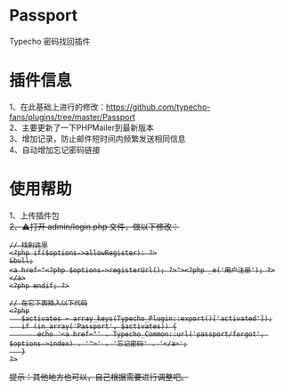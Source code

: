 # Passport
Typecho 密码找回插件

# 插件信息
1、在此基础上进行的修改：https://github.com/typecho-fans/plugins/tree/master/Passport  
2、主要更新了一下PHPMailer到最新版本  
3、增加记录，防止邮件短时间内频繁发送相同信息  
4、自动增加忘记密码链接  

# 使用帮助
1、上传插件包  
<s>2、:warning:打开 admin/login.php 文件，做以下修改：
```
// 找到这里
<?php if($options->allowRegister): ?>
&bull;
<a href="<?php $options->registerUrl(); ?>"><?php _e('用户注册'); ?></a>
<?php endif; ?>

// 在它下面插入以下代码
<?php
   $activates = array_keys(Typecho_Plugin::export()['activated']);
   if (in_array('Passport', $activates)) {
       echo '<a href="' . Typecho_Common::url('passport/forgot', $options->index) . '">' . '忘记密码' . '</a>';
   }
?>
```
提示：其他地方也可以，自己根据需要进行调整吧。</s>